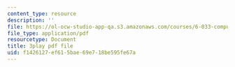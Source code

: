 ```yaml
---
content_type: resource
description: ''
file: https://ol-ocw-studio-app-qa.s3.amazonaws.com/courses/6-033-computer-system-engineering-spring-2018/f1426127ef615bae69e718be595fe67a_r2_-2KW76ec.pdf
file_type: application/pdf
resourcetype: Document
title: 3play pdf file
uid: f1426127-ef61-5bae-69e7-18be595fe67a
---
```

